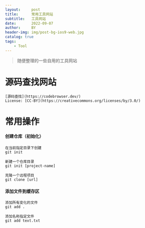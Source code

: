```yaml
---
layout:     post
title:      常用工具网站
subtitle:   工具网站
date:       2022-09-07
author:     BY
header-img: img/post-bg-ios9-web.jpg
catalog: true
tags:
    - Tool
---
```


>随便整理的一些自用的工具网站


# 源码查找网站

	[源码查找](https://codebrowser.dev/)
	License: [CC-BY](https://creativecommons.org/licenses/by/3.0/)


# 常用操作

#### 创建仓库（初始化）
	在当前指定目录下创建
	git init
	
	新建一个仓库目录
	git init [project-name]
	
	克隆一个远程项目
	git clone [url]
	
#### 添加文件到缓存区

	添加所有变化的文件
 	git add .

	添加名称指定文件
	git add text.txt

